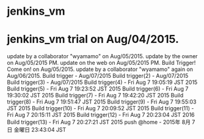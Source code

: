 # jenkins_vm
# jenkins_vm trial on Aug/04/2015.
update by a collaborator "wyamamo" on Aug/05/2015.
update by the owner on Aug/05/2015 PM.
update on the web on Aug/05/2015 PM.
Build Trigger! Come on! on Aug/05/2015.
update by a collaborator "wyamamo" again on Aug/06/2015.
Build trigger - Aug/07/2015
Build trigger(2) - Aug/07/2015
Build trigger(3) - Aug/07/2015
Build trigger(4) - Fri Aug  7 19:05:19 JST 2015
Build trigger(5) - Fri Aug  7 19:23:52 JST 2015
Build trigger(6) - Fri Aug  7 19:30:02 JST 2015
Build trigger(7) - Fri Aug  7 19:42:20 JST 2015
Build trigger(8) - Fri Aug  7 19:51:47 JST 2015
Build trigger(9) - Fri Aug  7 19:55:03 JST 2015
Build trigger(10) - Fri Aug  7 20:09:52 JST 2015
Build trigger(11) - Fri Aug  7 20:15:11 JST 2015
Build trigger(12) - Fri Aug  7 20:23:04 JST 2016
Build trigger(13) - Fri Aug  7 20:27:21 JST 2015
push @home - 2015年  8月  7日 金曜日 23:43:04 JST

